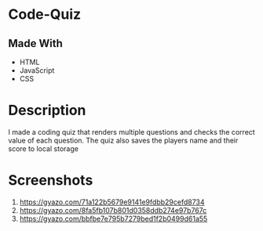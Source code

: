 # Code-Quiz

## Made With
  * HTML
  * JavaScript
  * CSS

# Description
I made a coding quiz that renders multiple questions and checks the correct value of each question. The quiz also saves the players name and their score to local storage

# Screenshots
1. https://gyazo.com/71a122b5679e9141e9fdbb29cefd8734
2. https://gyazo.com/8fa5fb107b801d0358ddb274e97b767c
3. https://gyazo.com/bbfbe7e795b7279bed1f2b0499d61a55
